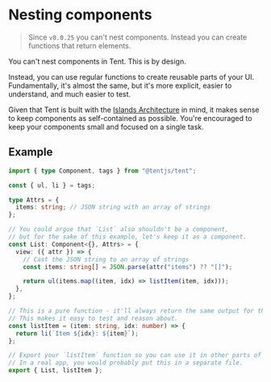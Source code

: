 # Nesting components

> Since `v0.0.25` you can't nest components. Instead you can create functions that return elements.

You can't nest components in Tent. This is by design.

Instead, you can use regular functions to create reusable parts of your UI. Fundamentally, it's almost the same, but it's more explicit, easier to understand, and much easier to test.

Given that Tent is built with the [Islands Architecture](https://www.patterns.dev/vanilla/islands-architecture) in mind, it makes sense to keep components as self-contained as possible. You're encouraged to keep your components small and focused on a single task.

## Example

```typescript
import { type Component, tags } from "@tentjs/tent";

const { ul, li } = tags;

type Attrs = {
  items: string; // JSON string with an array of strings
};

// You could argue that `List` also shouldn't be a component,
// but for the sake of this example, let's keep it as a component.
const List: Component<{}, Attrs> = {
  view: ({ attr }) => {
    // Cast the JSON string to an array of strings
    const items: string[] = JSON.parse(attr("items") ?? "[]");

    return ul(items.map((item, idx) => listItem(item, idx)));
  },
};

// This is a pure function - it'll always return the same output for the same input.
// This makes it easy to test and reason about.
const listItem = (item: string, idx: number) => {
  return li(`Item ${idx}: ${item}`);
};

// Export your `listItem` function so you can use it in other parts of your app.
// In a real app, you would probably put this in a separate file.
export { List, listItem };
```

